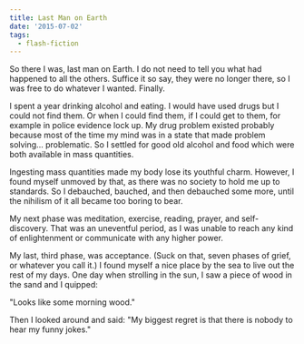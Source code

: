 ```yaml
---
title: Last Man on Earth
date: '2015-07-02'
tags:
  - flash-fiction
---
```


So there I was, last man on Earth. I do not need to tell you what had happened
to all the others. Suffice it so say, they were no longer there, so I was free
to do whatever I wanted. Finally.

<!-- truncate -->

I spent a year drinking alcohol and eating. I would have used drugs but I could
not find them. Or when I could find them, if I could get to them, for example in
police evidence lock up. My drug problem existed probably because most of the
time my mind was in a state that made problem solving... problematic. So I
settled for good old alcohol and food which were both available in mass
quantities.

Ingesting mass quantities made my body lose its youthful charm. However, I found
myself unmoved by that, as there was no society to hold me up to standards. So I
debauched, bauched, and then debauched some more, until the nihilism of it all
became too boring to bear.

My next phase was meditation, exercise, reading, prayer, and self-discovery.
That was an uneventful period, as I was unable to reach any kind of
enlightenment or communicate with any higher power.

My last, third phase, was acceptance. (Suck on that, seven phases of grief, or
whatever you call it.) I found myself a nice place by the sea to live out the
rest of my days. One day when strolling in the sun, I saw a piece of wood in the
sand and I quipped:

"Looks like some morning wood."

Then I looked around and said: "My biggest regret is that there is nobody to
hear my funny jokes."
